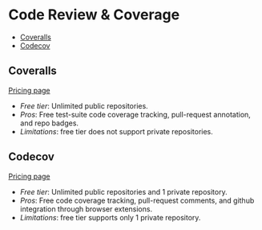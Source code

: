 # Code Review & Coverage

<!-- TOC depthFrom:2 -->

- [Coveralls](#coveralls)
- [Codecov](#codecov)

<!-- /TOC -->

## Coveralls

[Pricing page](https://coveralls.io/pricing)
 
* *Free tier*: Unlimited public repositories.
* *Pros*: Free test-suite code coverage tracking, pull-request annotation, and repo badges.
* *Limitations*: free tier does not support private repositories.

## Codecov

[Pricing page](https://codecov.io/pricing)
* *Free tier*: Unlimited public repositories and 1 private repository.
* *Pros*: Free code coverage tracking, pull-request comments, and github integration through browser extensions.
* *Limitations*: free tier supports only 1 private repository.
